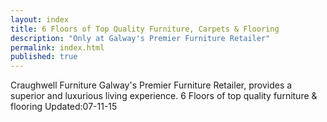 ```yaml
---
layout: index
title: 6 Floors of Top Quality Furniture, Carpets & Flooring
description: "Only at Galway's Premier Furniture Retailer"
permalink: index.html
published: true
---
```



Craughwell Furniture Galway's Premier Furniture Retailer,  provides a superior and luxurious living experience.  6 Floors of top quality furniture & flooring
Updated:07-11-15
